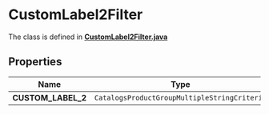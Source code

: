 

# CustomLabel2Filter

The class is defined in **[CustomLabel2Filter.java](../../src/main/java/org/openapitools/model/CustomLabel2Filter.java)**

## Properties

Name | Type | Description | Notes
------------ | ------------- | ------------- | -------------
**CUSTOM_LABEL_2** | `CatalogsProductGroupMultipleStringCriteria` |  | 



